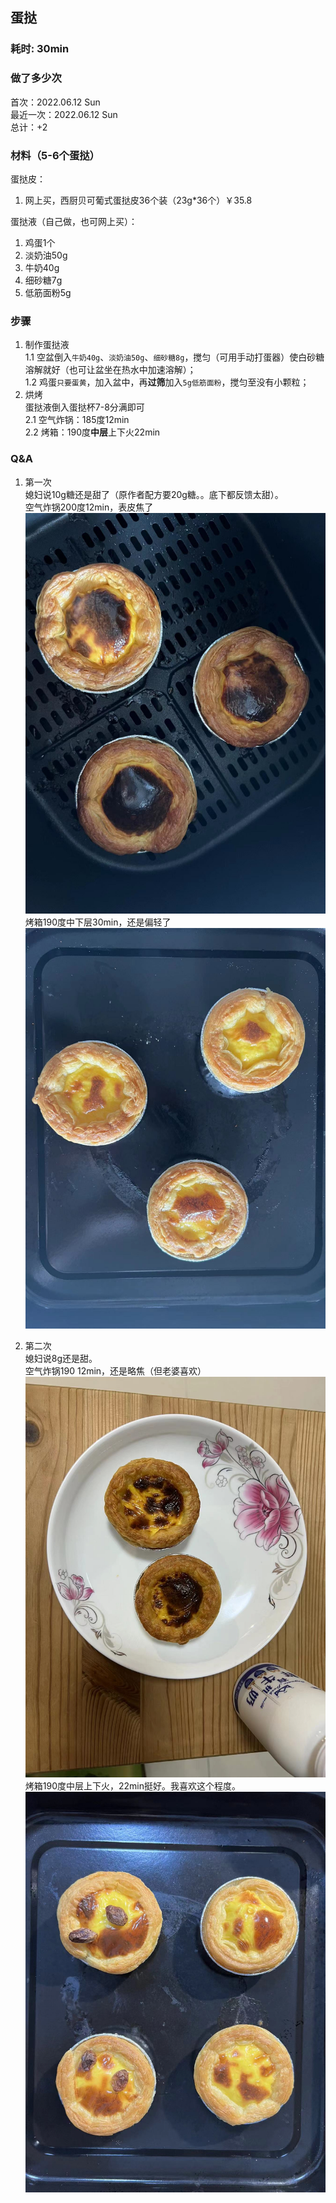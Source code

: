 ## 蛋挞

### 耗时: 30min

### 做了多少次
首次：2022.06.12 Sun  
最近一次：2022.06.12 Sun  
总计：+2 

### 材料（5-6个蛋挞）
蛋挞皮：
1. 网上买，西厨贝可葡式蛋挞皮36个装（23g*36个）￥35.8

蛋挞液（自己做，也可网上买）：
1. 鸡蛋1个
2. 淡奶油50g
3. 牛奶40g
4. 细砂糖7g
5. 低筋面粉5g

### 步骤
1. 制作蛋挞液  
   1.1 空盆倒入`牛奶40g`、`淡奶油50g`、`细砂糖8g`，搅匀（可用手动打蛋器）使白砂糖溶解就好（也可让盆坐在热水中加速溶解）；  
   1.2 鸡蛋`只要蛋黄`，加入盆中，再**过筛**加入`5g低筋面粉`，搅匀至没有小颗粒；
2. 烘烤  
   蛋挞液倒入蛋挞杯7-8分满即可  
   2.1 空气炸锅：185度12min  
   2.2 烤箱：190度**中层**上下火22min

### Q&A
1. 第一次  
媳妇说10g糖还是甜了（原作者配方要20g糖。。底下都反馈太甜）。  
空气炸锅200度12min，表皮焦了
![](pics/20220612193046.jpg)
烤箱190度中下层30min，还是偏轻了
![](pics/20220612193105.jpg)

2. 第二次  
媳妇说8g还是甜。  
空气炸锅190 12min，还是略焦（但老婆喜欢）  
![](pics/20220612232535.jpg)  
烤箱190度中层上下火，22min挺好。我喜欢这个程度。  
![](pics/20220612232521.jpg)
